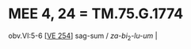 # MEE 4, 24 = TM.75.G.1774

obv.VI:5-6  [[VE 254]]     sag-sum / *za-bi*<sub>2</sub>-*lu-um* |

[//begin]: # "Autogenerated link references for markdown compatibility"
[VE 254]: <VE 254> "VE 254"
[//end]: # "Autogenerated link references"
